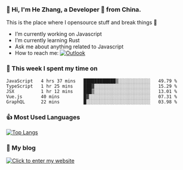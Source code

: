 ### 👋 Hi, I'm He Zhang, a Developer 🚀 from China.

This is the place where I opensource stuff and break things :rofl:

- I’m currently working on Javascript
- I’m currently learning Rust
- Ask me about anything related to Javascript
- How to reach me: [![Outlook](https://img.shields.io/badge/-Outlook-0078D4?style=flat&logo=Microsoft-Outlook&logoColor=white)](mailto:zhanghecool@outlook.com)

### 💪 This week I spent my time on 
<!--START_SECTION:waka-->
```text
JavaScript   4 hrs 37 mins   ████████████▒░░░░░░░░░░░░   49.79 % 
TypeScript   1 hr 25 mins    ███▓░░░░░░░░░░░░░░░░░░░░░   15.29 % 
JSX          1 hr 12 mins    ███▒░░░░░░░░░░░░░░░░░░░░░   13.01 % 
Vue.js       40 mins         █▓░░░░░░░░░░░░░░░░░░░░░░░   07.31 % 
GraphQL      22 mins         █░░░░░░░░░░░░░░░░░░░░░░░░   03.98 % 
```
<!--END_SECTION:waka-->

### 👍 Most Used Languages
[![Top Langs](https://github-readme-stats.vercel.app/api/top-langs/?username=zhanghecool&layout=compact)](https://zhanghe.cool)

### 🌈 My blog 
[![Click to enter my website](https://cdn.jsdelivr.net/gh/zhanghecool/assets/images/gif/zhanghecools.gif)](https://zhanghe.cool)
